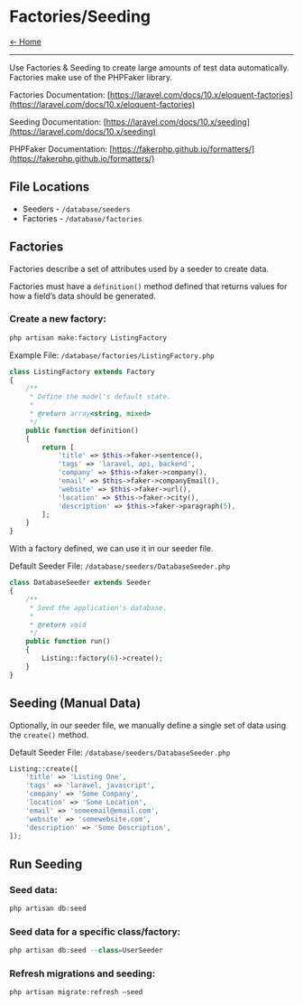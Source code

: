 # Factories/Seeding

[&larr; Home](../README.md)

***

Use Factories & Seeding to create large amounts of test data automatically. Factories make use of the PHPFaker library.

Factories Documentation: [https://laravel.com/docs/10.x/eloquent-factories](https://laravel.com/docs/10.x/eloquent-factories)

Seeding Documentation: [https://laravel.com/docs/10.x/seeding](https://laravel.com/docs/10.x/seeding)

PHPFaker Documentation: [https://fakerphp.github.io/formatters/](https://fakerphp.github.io/formatters/)

## File Locations

- Seeders - `/database/seeders`
- Factories - `/database/factories`

## Factories

Factories describe a set of attributes used by a seeder to create data.

Factories must have a `definition()` method defined that returns values for how a field’s data should be generated.

### Create a new factory:

```php
php artisan make:factory ListingFactory
```

Example File: `/database/factories/ListingFactory.php`

```php
class ListingFactory extends Factory
{
    /**
     * Define the model's default state.
     *
     * @return array<string, mixed>
     */
    public function definition()
    {
        return [
            'title' => $this->faker->sentence(),
            'tags' => 'laravel, api, backend',
            'company' => $this->faker->company(),
            'email' => $this->faker->companyEmail(),
            'website' => $this->faker->url(),
            'location' => $this->faker->city(),
            'description' => $this->faker->paragraph(5),
        ];
    }
}
```

With a factory defined, we can use it in our seeder file. 

Default Seeder File: `/database/seeders/DatabaseSeeder.php`

```php
class DatabaseSeeder extends Seeder
{
    /**
     * Seed the application's database.
     *
     * @return void
     */
    public function run()
    {
        Listing::factory(6)->create();
    }
}
```

## Seeding (Manual Data)

Optionally, in our seeder file, we manually define a single set of data using the `create()` method. 

Default Seeder File: `/database/seeders/DatabaseSeeder.php`

```php
Listing::create([
    'title' => 'Listing One',
    'tags' => 'laravel, javascript',
    'company' => 'Some Company',
    'location' => 'Some Location',
    'email' => 'someemail@email.com',
    'website' => 'somewebsite.com',
    'description' => 'Some Description',
]);
```

## Run Seeding

### Seed data:

```php
php artisan db:seed
```

### Seed data for a specific class/factory:

```php
php artisan db:seed --class=UserSeeder
```

### Refresh migrations and seeding:

```php
php artisan migrate:refresh —seed
```